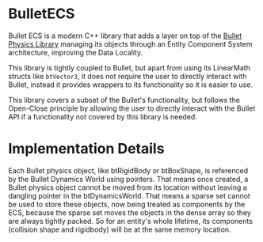 # BulletECS

Bullet ECS is a modern C++ library that adds a layer on top of the [Bullet Physics Library](https://github.com/Bulletphysics/Bullet3)
managing its objects through an Entity Component System architecture, improving the Data Locality.

This library is tightly coupled to Bullet, but apart from using its LinearMath structs like `btVector3`,
it does not require the user to directly interact with Bullet, instead it provides wrappers to its 
functionality so it is easier to use.

This library covers a subset of the Bullet's functionality, but follows the Open-Close principle by 
allowing the user to directly interact with the Bullet API
if a functionality not covered by this library is needed.

# Implementation Details

Each Bullet physics object, like btRigidBody or btBoxShape, is referenced by the Bullet Dynamics World 
using pointers. That means once created, a Bullet physics object cannot be moved from its location without 
leaving a dangling pointer in the btDynamicsWorld. That means a sparse set cannot be used to store 
these objects, now being treated as components by the
ECS, because the sparse set moves the objects in the dense array so they are always tightly packed.
So for an entity's whole lifetime, its components (collision shape and rigidbody) will be at the same memory location.



